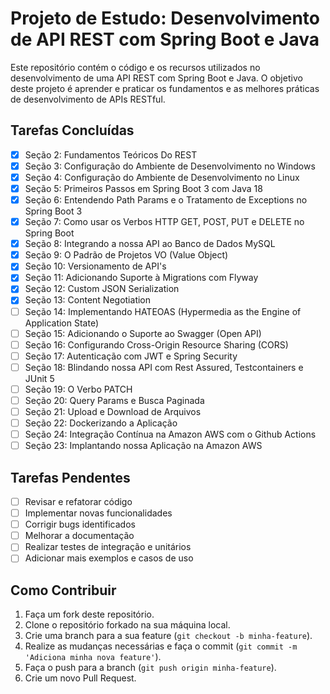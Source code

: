 # Projeto de Estudo: Desenvolvimento de API REST com Spring Boot e Java

Este repositório contém o código e os recursos utilizados no desenvolvimento de uma API REST com Spring Boot e Java. O objetivo deste projeto é aprender e praticar os fundamentos e as melhores práticas de desenvolvimento de APIs RESTful.

## Tarefas Concluídas

- [x] Seção 2: Fundamentos Teóricos Do REST
- [x] Seção 3: Configuração do Ambiente de Desenvolvimento no Windows
- [x] Seção 4: Configuração do Ambiente de Desenvolvimento no Linux
- [x] Seção 5: Primeiros Passos em Spring Boot 3 com Java 18
- [x] Seção 6: Entendendo Path Params e o Tratamento de Exceptions no Spring Boot 3
- [x] Seção 7: Como usar os Verbos HTTP GET, POST, PUT e DELETE no Spring Boot
- [x] Seção 8: Integrando a nossa API ao Banco de Dados MySQL
- [x] Seção 9: O Padrão de Projetos VO (Value Object)
- [x] Seção 10: Versionamento de API's
- [x] Seção 11: Adicionando Suporte à Migrations com Flyway
- [x] Seção 12: Custom JSON Serialization
- [x] Seção 13: Content Negotiation
- [ ] Seção 14: Implementando HATEOAS (Hypermedia as the Engine of Application State)
- [ ] Seção 15: Adicionando o Suporte ao Swagger (Open API)
- [ ] Seção 16: Configurando Cross-Origin Resource Sharing (CORS)
- [ ] Seção 17: Autenticação com JWT e Spring Security
- [ ] Seção 18: Blindando nossa API com Rest Assured, Testcontainers e JUnit 5
- [ ] Seção 19: O Verbo PATCH
- [ ] Seção 20: Query Params e Busca Paginada
- [ ] Seção 21: Upload e Download de Arquivos
- [ ] Seção 22: Dockerizando a Aplicação
- [ ] Seção 24: Integração Contínua na Amazon AWS com o Github Actions
- [ ] Seção 23: Implantando nossa Aplicação na Amazon AWS

## Tarefas Pendentes

- [ ] Revisar e refatorar código
- [ ] Implementar novas funcionalidades
- [ ] Corrigir bugs identificados
- [ ] Melhorar a documentação
- [ ] Realizar testes de integração e unitários
- [ ] Adicionar mais exemplos e casos de uso

## Como Contribuir

1. Faça um fork deste repositório.
2. Clone o repositório forkado na sua máquina local.
3. Crie uma branch para a sua feature (`git checkout -b minha-feature`).
4. Realize as mudanças necessárias e faça o commit (`git commit -m 'Adiciona minha nova feature'`).
5. Faça o push para a branch (`git push origin minha-feature`).
6. Crie um novo Pull Request.
